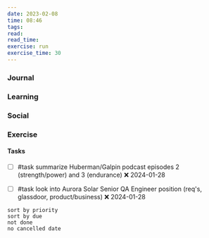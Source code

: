 ```yaml
---
date: 2023-02-08
time: 08:46
tags:
read:
read_time:
exercise: run
exercise_time: 30
---
```


### Journal

### Learning

### Social

### Exercise

#### Tasks
- [ ] #task summarize Huberman/Galpin podcast episodes 2 (strength/power) and 3 (endurance) ❌ 2024-01-28
- [ ] #task look into Aurora Solar Senior QA Engineer position (req's, glassdoor, product/business) ❌ 2024-01-28










```tasks
sort by priority
sort by due
not done
no cancelled date
```